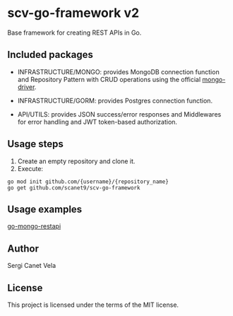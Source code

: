 # scv-go-framework v2

Base framework for creating REST APIs in Go.

## Included packages
- INFRASTRUCTURE/MONGO: provides MongoDB connection function and Repository Pattern with CRUD operations using the official [mongo-driver](https://github.com/mongodb/mongo-go-driver).
- INFRASTRUCTURE/GORM: provides Postgres connection function.

- API/UTILS: provides JSON success/error responses and Middlewares for error handling and JWT token-based authorization.

## Usage steps
1. Create an empty repository and clone it.
2. Execute:
```
go mod init github.com/{username}/{repository_name}
go get github.com/scanet9/scv-go-framework 
```

## Usage examples
[go-mongo-restapi](https://github.com/scanet9/go-mongo-restapi)

## Author
Sergi Canet Vela

## License
This project is licensed under the terms of the MIT license.
